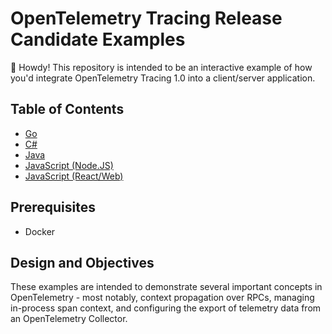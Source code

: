 # OpenTelemetry Tracing Release Candidate Examples

👋 Howdy! This repository is intended to be an interactive example of how you'd integrate OpenTelemetry Tracing 1.0 into a client/server application.

## Table of Contents
* [Go](./go/README.md)
* [C#](./csharp/README.md)
* [Java](./java/README.md)
* [JavaScript (Node.JS)](./js/README.md)
* [JavaScript (React/Web)](./web/README.md)

## Prerequisites

* Docker

## Design and Objectives

These examples are intended to demonstrate several important concepts in OpenTelemetry - most notably, context propagation over RPCs, managing in-process span context, and configuring the export of telemetry data from an OpenTelemetry Collector.

